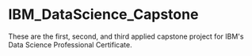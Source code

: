 # IBM_DataScience_Capstone
These are the first, second, and third applied capstone project for IBM's Data Science Professional Certificate.
